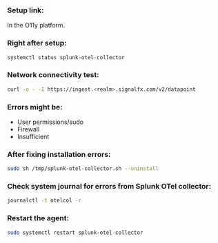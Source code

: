 ### Setup link:  
In the O11y platform.

### Right after setup:  
```bash
systemctl status splunk-otel-collector
```

### Network connectivity test:  
```bash
curl -o - -I https://ingest.<realm>.signalfx.com/v2/datapoint
```

### Errors might be:  
- User permissions/sudo  
- Firewall  
- Insufficient  

### After fixing installation errors:  
```bash
sudo sh /tmp/splunk-otel-collector.sh --uninstall
```

### Check system journal for errors from Splunk OTel collector:  
```bash
journalctl -t otelcol -r
```

### Restart the agent:  
```bash
sudo systemctl restart splunk-otel-collector
```
